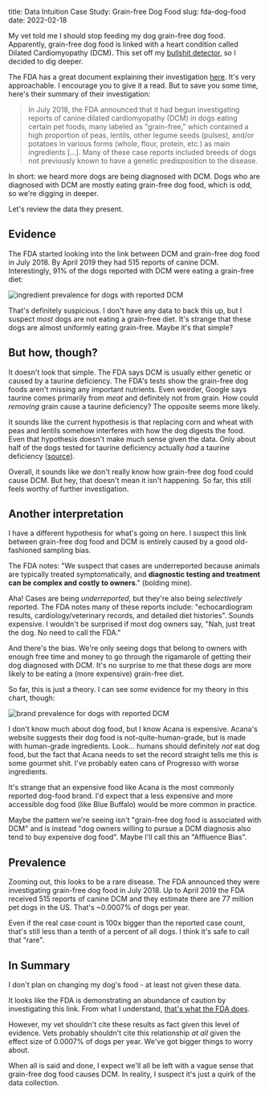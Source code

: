 title: Data Intuition Case Study: Grain-free Dog Food
slug: fda-dog-food
date: 2022-02-18

My vet told me I should stop feeding my dog grain-free dog food. Apparently,
grain-free dog food is linked with a heart condition called Dilated
Cardiomyopathy (DCM). This set off my [bullshit detector](/data_intuition.html),
so I decided to dig deeper.

The FDA has a great document explaining their investigation
[here](https://www.fda.gov/animal-veterinary/outbreaks-and-advisories/fda-investigation-potential-link-between-certain-diets-and-canine-dilated-cardiomyopathy).
It's very approachable. I encourage you to give it a read. But to save you some
time, here's their summary of their investigation:

> In July 2018, the FDA announced that it had begun investigating reports of
canine dilated cardiomyopathy (DCM) in dogs eating certain pet foods, many
labeled as "grain-free," which contained a high proportion of peas, lentils,
other legume seeds (pulses), and/or potatoes in various forms (whole, flour,
protein, etc.) as main ingredients \[...\]. Many of these case reports included
breeds of dogs not previously known to have a genetic predisposition to the
disease.

In short: we heard more dogs are being diagnosed with DCM. Dogs who are
diagnosed with DCM are mostly eating grain-free dog food, which is odd, so
we're digging in deeper.

Let's review the data they present.

## Evidence

The FDA started looking into the link between DCM and grain-free dog food in
July 2018. By April 2019 they had 515 reports of canine DCM. Interestingly, 91%
of the dogs reported with DCM were eating a grain-free diet:

![ingredient prevalence for dogs with reported
DCM](https://i.snap.as/9G30pk6U.png)

That's definitely suspicious. I don't have any data to back this up, but I
suspect _most_ dogs are not eating a grain-free diet. It's strange that these
dogs are almost uniformly eating grain-free. Maybe it's that simple? 

## But how, though?

It doesn't look that simple. The FDA says DCM is usually either genetic
or caused by a taurine deficiency. The FDA's tests show the grain-free dog
foods aren't missing any important nutrients. Even weirder, Google says taurine
comes primarily from _meat_ and definitely not from grain. How could
_removing_ grain cause a taurine deficiency? The opposite seems more likely.

It sounds like the current hypothesis is that replacing corn and wheat with
peas and lentils somehow interferes with how the dog digests the food. Even
that hypothesis doesn't make much sense given the data. Only about half of the
dogs tested for taurine deficiency actually _had_ a taurine deficiency
([source](https://www.fda.gov/animal-veterinary/science-research/vet-lirn-update-investigation-dilated-cardiomyopathy)). 

Overall, it sounds like we don't really know how grain-free dog food could
cause DCM. But hey, that doesn't mean it isn't happening. So far, this still
feels worthy of further investigation.

## Another interpretation

I have a different hypothesis for what's going on here. I suspect this link
between grain-free dog food and DCM is entirely caused by a good old-fashioned
sampling bias.

The FDA notes: "We suspect that cases are underreported because animals are
typically treated symptomatically, and **diagnostic testing and treatment can
be complex and costly to owners**." (bolding mine). 

Aha! Cases are being _underreported_, but they're also being _selectively_
reported. The FDA notes many of these reports include: "echocardiogram results,
cardiology/veterinary records, and detailed diet histories". Sounds expensive.
I wouldn't be surprised if most dog owners say, "Nah, just treat the dog. No
need to call the FDA."

And there's the bias. We're only seeing dogs that belong to owners with enough
free time and money to go through the rigamarole of getting their dog diagnosed
with DCM. It's no surprise to me that these dogs are more likely to be eating a
(more expensive) grain-free diet.

So far, this is just a theory. I can see _some_ evidence for my theory in this
chart, though:

![brand prevalence for dogs with reported DCM](https://i.snap.as/CepgxknW.png)

I don't know much about dog food, but I know Acana is expensive. Acana's
website suggests their dog food is not-quite-human-grade, but is made with
human-grade ingredients. Look... humans should definitely _not_ eat dog food,
but the fact that Acana needs to set the record straight tells me this is some
gourmet shit. I've probably eaten cans of Progresso with worse ingredients.

It's strange that an expensive food like Acana is the most commonly reported
dog-food brand. I'd expect that a less expensive and more accessible dog food
(like Blue Buffalo) would be more common in practice. 

Maybe the pattern we're seeing isn't "grain-free dog food is associated with
DCM" and is instead "dog owners willing to pursue a DCM diagnosis also tend to
buy expensive dog food". Maybe I'll call this an "Affluence Bias".

## Prevalence

Zooming out, this looks to be a rare disease. The FDA announced they were
investigating grain-free dog food in July 2018. Up to April 2019 the FDA
received 515 reports of canine DCM and they estimate there are 77 million pet
dogs in the US. That's ~0.0007% of dogs per year.

Even if the real case count is 100x bigger than the reported case count, that's
still less than a tenth of a percent of all dogs. I think it's safe to call
that "rare".

## In Summary

I don't plan on changing my dog's food - at least not given these data.

It looks like the FDA is demonstrating an abundance of caution by investigating
this link. From what I understand, [that's what the FDA
does](https://astralcodexten.substack.com/p/adumbrations-of-aducanumab). 

However, my vet shouldn't cite these results as fact given this level of
evidence. Vets probably shouldn't cite this relationship _at all_ given the
effect size of 0.0007% of dogs per year. We've got bigger things to worry
about.

When all is said and done, I expect we'll all be left with a vague sense that
grain-free dog food causes DCM. In reality, I suspect it's just a quirk of the
data collection.
